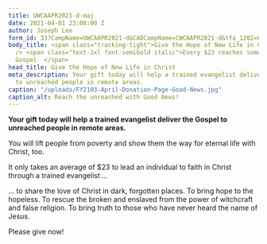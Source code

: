 ```yaml
---
title: UWCAAPR2021-d-maj
date: 2021-04-01 23:08:00 Z
author: Joseph Lee
form_id: 33?CampName=UWCAAPR2021-d&CADCampName=CWCAAPR2021-d&tfa_1202=GospelMajor
body_title: <span class="tracking-tight">Give the Hope of New Life in Christ</span><br
  /> <span class="text-2xl font-semibold italic">Every $23 reaches someone with the
  Gospel  </span>
head_title: Give the Hope of New Life in Christ
meta_description: Your gift today will help a trained evangelist deliver the Gospel
  to unreached people in remote areas.
caption: "/uploads/FY2103-April-Donation-Page-Good-News.jpg"
caption_alt: Reach the unreached with Good News!
---
```


**Your gift today will help a trained evangelist deliver the Gospel to unreached people in remote areas.**

You will lift people from poverty and show them the way for eternal life with Christ, too. 

It only takes an average of $23 to lead an individual to faith in Christ through a trained evangelist ... 

... to share the love of Christ in dark, forgotten places. To bring hope to the hopeless. To rescue the broken and enslaved from the power of witchcraft and false religion. To bring truth to those who have never heard the name of Jesus.   

Please give now!
